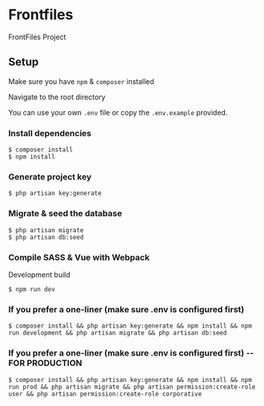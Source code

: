 # Frontfiles
FrontFiles Project

## Setup

Make sure you have `npm` & `composer` installed

Navigate to the root directory

You can use your own `.env` file or copy the `.env.example` provided.

### Install dependencies

```
$ composer install
$ npm install
```

### Generate project key

```
$ php artisan key:generate
```

### Migrate & seed the database

```
$ php artisan migrate
$ php artisan db:seed
```

### Compile SASS & Vue with Webpack

Development build
```
$ npm run dev
```

### If you prefer a one-liner (make sure .env is configured first)
```
$ composer install && php artisan key:generate && npm install && npm run development && php artisan migrate && php artisan db:seed
```

### If you prefer a one-liner (make sure .env is configured first) -- FOR PRODUCTION
```
$ composer install && php artisan key:generate && npm install && npm run prod && php artisan migrate && php artisan permission:create-role user && php artisan permission:create-role corporative
```
